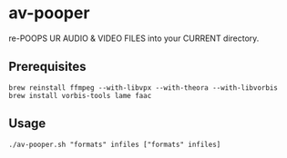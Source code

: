 # av-pooper

re-POOPS UR AUDIO & VIDEO FILES into your CURRENT directory.

## Prerequisites

	brew reinstall ffmpeg --with-libvpx --with-theora --with-libvorbis
	brew install vorbis-tools lame faac

## Usage

	./av-pooper.sh "formats" infiles ["formats" infiles]
